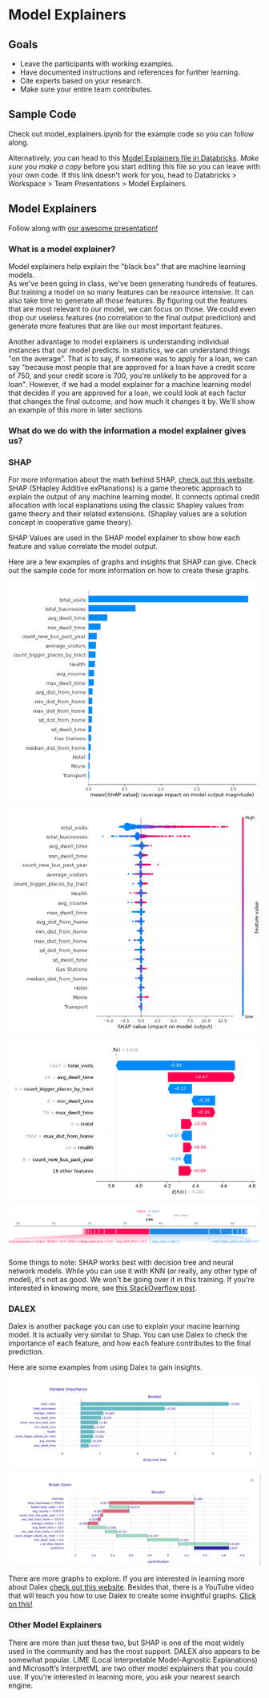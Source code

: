 # Model Explainers

## Goals

- Leave the participants with working examples.
- Have documented instructions and references for further learning.
- Cite experts based on your research.
- Make sure your entire team contributes.

## Sample Code

Check out model_explainers.ipynb for the example code so you can follow along.

Alternatively, you can head to this [Model Explainers file in Databricks](https://adb-5187062830023627.7.azuredatabricks.net/?o=5187062830023627#notebook/4497061773294494/command/4497061773294495). *Make sure you make a copy* before you start editing this file so you can leave with your own code. If this link doesn't work for you, head to Databricks > Workspace > Team Presentations > Model Explainers.

## Model Explainers

Follow along with [our awesome presentation!](https://byui451.github.io/guide_model_explainers/index.html)

### What is a model explainer?  

Model explainers help explain the "black box" that are machine learning models.  
As we've been going in class, we've been generating hundreds of features. But training a model on so many features can be resource intensive. It can also take time to generate all those features. By figuring out the features that are most relevant to our model, we can focus on those. We could even drop our useless features (no correlation to the final output prediction) and generate more features that are like our most important features.  

Another advantage to model explainers is understanding individual instances that our model predicts. In statistics, we can understand things "on the average". That is to say, if someone was to apply for a loan, we can say "because most people that are approved for a loan have a credit score of 750, and your credit score is 700, you're unlikely to be approved for a loan". However, if we had a model explainer for a machine learning model that decides if you are approved for a loan, we could look at each factor that changes the final outcome, and how much it changes it by. We'll show an example of this more in later sections

### What do we do with the information a model explainer gives us?

### SHAP  

For more information about the math behind SHAP, [check out this website](https://christophm.github.io/interpretable-ml-book/shap.html).  
SHAP (SHapley Additive exPlanations) is a game theoretic approach to explain the output of any machine learning model. It connects optimal credit allocation with local explanations using the classic Shapley values from game theory and their related extensions. (Shapley values are a solution concept in cooperative game theory).

SHAP Values are used in the SHAP model explainer to show how each feature and value correlate the model output.

Here are a few examples of graphs and insights that SHAP can give. Check out the sample code for more information on how to create these graphs.

![](pictures/shap_summary.png)

![](pictures/shap_summary_2.png)

![](pictures/shap_waterfall.png)

![](pictures/shap_force.png)

Some things to note: SHAP works best with decision tree and neural network models. While you can use it with KNN (or really, any other type of model), it's not as good. We won't be going over it in this training. If you're interested in knowing more, see [this StackOverflow post](https://stackoverflow.com/questions/62211302/obtaining-the-shap-values-for-a-prediction-made-with-knn).

### DALEX

Dalex is another package you can use to explain your macine learning model. It is actually very similar to Shap. You can use Dalex to check the importance of each feature, and how each feature contributes to the final prediction. 

Here are some examples from using Dalex to gain insights.

![](pictures/dalex_1.png)

![](pictures/dalex_2.png)

There are more graphs to explore. If you are interested in learning more about Dalex [check out this website](https://dalex.drwhy.ai/python/api/). Besides that, there is a YouTube video that will teach you how to use Dalex to create some insightful graphs. [Click on this!](https://www.youtube.com/watch?v=sezHr78xxoM)

### Other Model Explainers

There are more than just these two, but SHAP is one of the most widely used in the community and has the most support. DALEX also appears to be somewhat popular. LIME (Local Interpretable Model-Agnostic Explanations) and Microsoft’s InterpretML are two other model explainers that you could use. If you're interested in learning more, you ask your nearest search engine.
